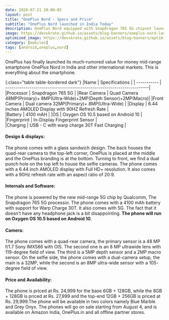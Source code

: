 ```yaml
---
date: 2020-07-21 20:00:02
layout: post
title: "OnePlus Nord - Specs and Price"
subtitle: "OnePlus Nord launched in India Today"
description: OnePlus Nord equipped with Snapdragon 765 5G chipset launched in india here is everything you need to know.
image: https://devskrate.github.io/assets/blog-banners/oneplus-nord-launch.jpg
optimized_image: https://devskrate.github.io/assets/blog-banners/optimized/oneplus-nord-launch.webp
category: [mobiles]
tags: [android,oneplus,nord]
---
```

OnePlus has finally launched its much-rumored value for money mid-range smartphone OnePlus Nord in India and other international markets. This is everything about the smartphone.

{:class="table table-bordered dark"}
|Name         | Specifications                                                         |
| ----------- | -----------------------------------------------------------------------|
|Processor    | Snapdragon 765 5G                                                      |
|Rear Camera  | Quad Camera 48MP(Primary)+ 8MP(Ultra-Wide)+2MP(Depth Sensor)+2MP(Macro)|
|Front Camera | Dual camera 32MP(Primary)+ 8MP(Ultra-Wide)                             |
|Display      | 6.44 inches AMOLED Display with 90HZ Refresh Rate                      |           
|Battery      | 4100 mAH                                                               |
|OS           | Oxygen OS 10.5 based on Android 10                                     |
|Fingerprint  | In-Display Fingerprint Sensor                                          |  
|Charging     | USB - C with warp charge 30T Fast Charging                             |
#### Design & displays:
The phone comes with a glass sandwich design. The back houses the quad-rear camera to the top-left corner, OnePlus is placed at the middle and the OnePlus branding is at the bottom. Turning to front, we find a dual punch hole on the top left to house the selfie cameras. The phone comes with a 6.44 inch AMOLED display with Full HD+ resolution. It also comes with a 90Hz refresh rate with an aspect ratio of 20:9.

#### Internals and Software:
The phone is powered by the new mid-range 5G chip by Qualcomm, The Snapdragon 765 5G processor. The phone comes with a 4100 mAh battery with support for Warp Charge 30T. It also comes with 5G. The fact that it doesn't have any headphone jack is a bit disappointing. **The phone will run on Oxygen OS 10.5 based on Android 10**.

#### Camera:
The phone comes with a quad-rear camera, the primary sensor is a 48 MP f/1.7 Sony IMX586 with OIS. The second one is an 8 MP ultrawide lens with 119-degree field of view. The third is a 5MP depth sensor and a 2MP macro sensor. On the selfie side, the phone comes with a dual-camera setup, the main is a 32MP, while the second is an 8MP ultra-wide sensor with a 105- degree field of view.

#### Price and Availability:
The phone is priced at Rs. 24,999 for the base 6GB + 128GB, while the 8GB + 128GB is priced at Rs. 27,999 and the top-end 12GB + 256GB is priced at Rs. 29,999.The phone will be available in two colors namely Blue Marble and Grey Onyx. The phones will go on sale starting from August 4, and is available on Amazon India, OnePlus.in and all offline partner stores.
